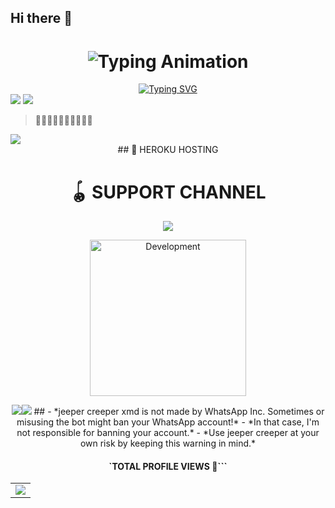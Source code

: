## Hi there 👋



<div align="center">

<h1 align="center">
  <img src="https://readme-typing-svg.herokuapp.com?font=Fira+Code&size=30&duration=6000&color=00FF00&background=000000&center=true&vCenter=true&width=600&lines=🌹🌹🌹sir+bravin+jeeper+creeper+xmd+bot❣️❣️❣️" alt="Typing Animation">

</h1>
 <a href="https://git.io/typing-svg"><img src="https://readme-typing-svg.demolab.com?font=Black+Ops+One&size=70&pause=500&color=8A2BE2&center=true&width=1150&height=200&lines=pair+site" alt="Typing SVG" /></a>
  </div>

</div>
<td><a href="https://dashboard.heroku.com/new?template=https://verification-7rzrm1pno-toxic-lovers-projects.vercel.app" target="_blank"><img src="https://img.shields.io/badge/deployonheroku-430098?style=for-the-badge&logo=heroku&logoColor=white&labelColor=000000&color=00ffff"/></a></td>
</td>
      <td><a href="https://jeepers-creepers-xmd-session-link-1.onrender.com" target="_blank"><img src="https://img.shields.io/badge/jeepescreepersession-6971FF?style=for-the-badge&logo=github&logoColor=white&labelColor=000000"/></a></td>
    </tr>
    <tr>





  
  > **🤜🤛🤜🤛🤜🤛🤜🤛🤜🤛**
  <a href='https://jeepers-creepers-xmd-session-link-1.onrender.com' target="_blank">
    <img src='https://img.shields.io/badge/PAIR_CODE_1-00FFFF?style=for-the-badge&logo=matrix&logoColor=white&labelColor=000000'/>
  </a></br>
<div align="center">
  <table>
    <tr>
      ## 🔹 HEROKU HOSTING
      </div>
<td><a href="https://dashboard.heroku.com/new?template=https://verification-7rzrm1pno-toxic-lovers-projects.vercel.app" target="_blank"><img src="https://img.shields.io/badge/Heroku-430098?style=for-the-badge&logo=heroku&logoColor=white&labelColor=000000&color=00ffff"/></a></td>
</td>

# 🪀  SUPPORT CHANNEL

<div align="center">
  <a href="https://whatsapp.com/channel/0029VbAoW2dAInPcTs6Fmg1o">
    <img src="https://img.shields.io/badge/Join-WhatsApp%20Channel-25D366?style=for-the-badge&logo=whatsapp&logoColor=white&labelColor=000000"/>
  </a>
</div>
                           
   <p align="center">
<img alt="Development" width="250" src="https://giphy.com/gifs/screen-media-films-jeepers-creepers-3o6fJ2OPN3Aj9xwsN2/giphy.gif?cid=6c09b952xu6syi1fyqfyc04wcfk0qvqe8fd7sop136zxfjyn&ep=v1_internal_gif_by_id&rid=giphy.gif&ct=g" /> </p>
<a><img src='https://i.imgur.com/LyHic3i.gif'/></a><a><img src='https://i.imgur.com/LyHic3i.gif'/></a>
##
- *jeeper creeper xmd is not made by WhatsApp Inc. Sometimes or misusing the bot might ban your WhatsApp account!*
- *In that case, I'm not responsible for banning your account.*
- *Use jeeper creeper at your own risk by keeping this warning in mind.*
  
  #### `TOTAL PROFILE VIEWS 🧚```                     
  
